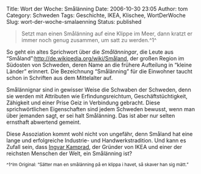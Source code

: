 Title: Wort der Woche: Smålänning
Date: 2006-10-30 23:05
Author: tom
Category: Schweden
Tags: Geschichte, IKEA, Klischee, WortDerWoche
Slug: wort-der-woche-smalaenning
Status: published

> Setzt man einen Smålänning auf eine Klippe im Meer, dann kratzt er
> immer noch genug zusammen, um satt zu werden.^1^

So geht ein altes Sprichwort über die *Smålänningar*, die Leute aus
“Småland”:http://de.wikipedia.org/wiki/Småland, der großen Region im
Südosten von Schweden, deren Name an die frühere Aufteilung in “kleine
Länder” erinnert. Die Bezeichnung “Smålänning” für die Einwohner taucht
schon in Schriften aus dem Mittelalter auf.

Smålännignar sind in gewisser Weise die Schwaben der Schweden, denn sie
werden mit Attributen wie Erfindungsreichtum, Geschäftstüchtigkeit,
Zähigkeit und einer Prise Geiz in Verbindung gebracht. Diese
sprichwörtlichen Eigenschaften sind jedem Schweden bewusst, wenn man
über jemanden sagt, er sei halt Smålänning. Das ist aber nur selten
ernsthaft abwertend gemeint.

Diese Assoziation kommt wohl nicht von ungefähr, denn Småland hat eine
lange und erfolgreiche Industrie- und Handwerkstradition. Und kann es
Zufall sein, dass [Ingvar
Kamprad](http://de.wikipedia.org/wiki/Ingvar_Kamprad), der Gründer von
IKEA und einer der reichsten Menschen der Welt, ein Smålänning ist?

<small>^1^Im Original: “Sätter man en smålänning på en klippa i havet,
så skaver han sig mätt.”</small>

